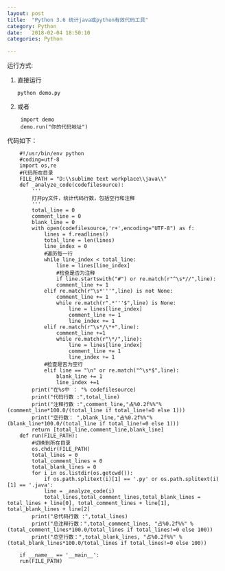 ```yaml
---
layout: post
title:  "Python 3.6 统计java或python有效代码工具"
category: Python
date:   2018-02-04 18:50:10
categories: Python

---
```

运行方式:

1. 直接运行
 
	`python demo.py`
2. 或者

	    import demo
	    demo.run("你的代码地址")

代码如下：

		#!/usr/bin/env python
		#coding=utf-8
		import os,re
		#代码所在目录
		FILE_PATH = "D:\\sublime text workplace\\java\\"
		def _analyze_code(codefilesource):
			'''
			打开py文件，统计代码行数，包括空行和注释
			'''
			total_line = 0
			comment_line = 0
			blank_line = 0
			with open(codefilesource,'r+',encoding="UTF-8") as f:
				lines = f.readlines()
				total_line = len(lines)
				line_index = 0
				#遍历每一行
				while line_index < total_line:
					line = lines[line_index]
					#检查是否为注释
					if line.startswith("#") or re.match(r"^\s*//",line):
					comment_line += 1
				elif re.match(r"\s*'''",line) is not None:
					comment_line += 1
					while re.match(r".*'''$",line) is None:
						line = lines[line_index]
						comment_line += 1
						line_index += 1
				elif re.match(r"\s*/\*+",line):
					comment_line +=1
					while re.match(r"\*/",line):
						line = lines[line_index]
						comment_line += 1
						line_index += 1
				#检查是否为空行
				elif line == "\n" or re.match("^\s*$",line):
					blank_line += 1
					line_index +=1
			print("在%s中 ： "% codefilesource)
			print("代码行数 :",total_line)
			print("注释行数 :",comment_line,"占%0.2f%%"%(comment_line*100.0/(total_line if total_line!=0 else 1)))
			print("空行数： ",blank_line,"占%0.2f%%"%(blank_line*100.0/(total_line if total_line!=0 else 1)))
			return [total_line,comment_line,blank_line]
		def run(FILE_PATH):
			#切换到所在目录
			os.chdir(FILE_PATH)
			total_lines = 0
			total_comment_lines = 0
			total_blank_lines = 0
			for i in os.listdir(os.getcwd()):
				if os.path.splitext(i)[1] == '.py' or os.path.splitext(i)[1] == '.java':
				line = _analyze_code(i)
				total_lines,total_comment_lines,total_blank_lines = total_lines + line[0], total_comment_lines + line[1], total_blank_lines + line[2]
			print("总代码行数 :",total_lines)
			print("总注释行数：",total_comment_lines, "占%0.2f%%" % (total_comment_lines*100.0/total_lines if total_lines!=0 else 100))
			print("总空行数：",total_blank_lines, "占%0.2f%%" % (total_blank_lines*100.0/total_lines if total_lines!=0 else 100))
		
		if __name__ == '__main__':
		run(FILE_PATH)